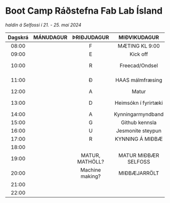 # Boot Camp Ráðstefna Fab Lab Ísland 

*haldin á Selfossi í 21. - 25. maí 2024*

|Dagskrá| MÁNUDAGUR | ÞRIÐJUDAGUR | MIÐVIKUDAGUR       | FIMMTUDAGUR         | FÖSTUDAGUR       | LAUGARDAGUR |
|:-----:|:---------:|:-----------:|:------------------:|:-----------:|:----------:|:-----------:|
| 08:00 |          |       F      |    MÆTING KL 9:00  |  MÆTING KL 9:00   |  MÆTING KL 9:00   |              |
| 09:00 |          |       E      |      Kick off      | Saumavélakennsla  | Kynningarmyndband |              |
| 10:00 |           |      R      | Freecad/Ondsel     |                   | Kennsluefni Grunnskóla|              |
| 11:00 |           |      Ð      | HAAS málmfræsing  | LANGSPILS           |                   |KVEÐJU BRÖNSH |
| 12:00 |           |      A      |     Matur            | Matur             |  Matur            |              |
| 13:00 |          |       D      |Heimsókn í fyrirtæki  |Arduino Lampi Árni |  SKOÐUNAR FERÐ    |              |
| 14:00 |          |       A      |Kynningarmyndband     |Árni Lampa smíði   |  FMCU             |              |
| 15:00 |          |       G      | Github kennsla       | Stafræn saumavél    |                  |              |
| 16:00 |          |       U     | Jesmonite steypun      |                   |               |              |
| 17:00 |           |      R     | KYNNING Á MIÐBÆ       |              |             |              |
| 18:00 |           |             |                      |                         |             |               |
| 19:00 |          |MATUR, MATHÖLL?|MATUR MIÐBÆR SELFOSS |Hallanda             |  FLÍS Árshátíð          |              |
| 20:00 |           |Machine making?|  MIÐBÆJARRÖLT     |PIZZUVEISLA      |  KRÍAN             |              |
| 21:00 |           |             |                     |                    |  SVEITAKRÁ           |              |
| 22:00 |           |             |                     |                   |                       |             |
